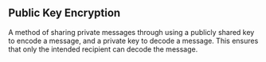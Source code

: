 ## Public Key Encryption
A method of sharing private messages through using a publicly shared key to encode a message, and a private key to decode a message. This ensures that only the intended recipient can decode the message.
